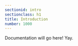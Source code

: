 ```yaml
---
sectionid: intro
sectionclass: h1
title: Introduction
number: 1000
---
```

Documentation will go here! Yay.
